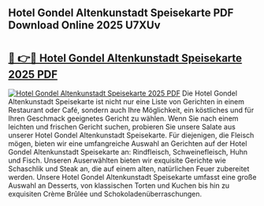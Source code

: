 ## Hotel Gondel Altenkunstadt Speisekarte PDF Download Online 2025 U7XUv

# <h2><a href="http://gc6xy1.nevu.top/?p=Hotel+Gondel+Altenkunstadt+Speisekarte">🔗 👉🔴 Hotel Gondel Altenkunstadt Speisekarte 2025 PDF</a></h2>

[![Hotel Gondel Altenkunstadt Speisekarte 2025 PDF](https://i.imgur.com/dBaPXMq.png)](http://gc6xy1.nevu.top/?p=Hotel+Gondel+Altenkunstadt+Speisekarte)
Die Hotel Gondel Altenkunstadt Speisekarte ist nicht nur eine Liste von Gerichten in einem Restaurant oder Café, sondern auch Ihre Möglichkeit, ein köstliches und für Ihren Geschmack geeignetes Gericht zu wählen. Wenn Sie nach einem leichten und frischen Gericht suchen, probieren Sie unsere Salate aus unserer Hotel Gondel Altenkunstadt Speisekarte. Für diejenigen, die Fleisch mögen, bieten wir eine umfangreiche Auswahl an Gerichten auf der Hotel Gondel Altenkunstadt Speisekarte an: Rindfleisch, Schweinefleisch, Huhn und Fisch. Unseren Auserwählten bieten wir exquisite Gerichte wie Schaschlik und Steak an, die auf einem alten, natürlichen Feuer zubereitet werden. Unsere Hotel Gondel Altenkunstadt Speisekarte umfasst eine große Auswahl an Desserts, von klassischen Torten und Kuchen bis hin zu exquisiten Crème Brûlée und Schokoladenüberraschungen.
